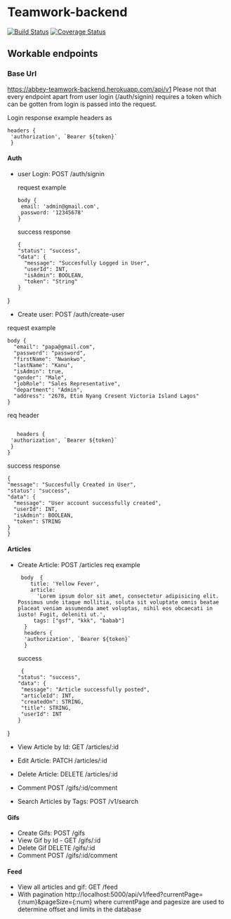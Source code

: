#  Teamwork-backend
[![Build Status](https://travis-ci.com/uncleabbey/Teamwork-backend.svg?branch=develop)](https://travis-ci.com/uncleabbey/Teamwork-backend)
[![Coverage Status](https://coveralls.io/repos/github/uncleabbey/Teamwork-backend/badge.svg?branch=develop)](https://coveralls.io/github/uncleabbey/Teamwork-backend?branch=develop)


## Workable endpoints
### Base Url 
https://abbey-teamwork-backend.herokuapp.com/api/v1
Please not that every endpoint apart from user login (/auth/signin) requires a token which can be gotten from login is passed into the request. 

Login response example headers as
  ``` 
  headers { 
   'authorization', `Bearer ${token}`
   }
   ```
#### Auth
- user Login: POST /auth/signin
  
  request example 
  ``` 
  body {
   email: 'admin@gmail.com',
   password: '12345678'
  } 
  ```
  success response
  ```
  {
  "status": "success",
  "data": {
    "message": "Succesfully Logged in User",
    "userId": INT,
    "isAdmin": BOOLEAN,
    "token": "String"
  }
}

- Create user: POST /auth/create-user

 request example 
  ``` 
  body {
	"email": "papa@gmail.com",
	"password": "password",
	"firstName": "Nwankwo",
	"lastName": "Kanu",
	"isAdmin": true,
	"gender": "Male",
	"jobRole": "Sales Representative",
	"department": "Admin",
	"address": "2678, Etim Nyang Cresent Victoria Island Lagos"
}
  ``` 
  req header 
  ```
 
     headers { 
   'authorization', `Bearer ${token}`
   }
  }
  ```
  success response 
  ```
  {
  "message": "Succesfully Created in User",
  "status": "success",
  "data": {
    "message": "User account successfully created",
    "userId": INT,
    "isAdmin": BOOLEAN,
    "token": STRING
  }
}
  ```
#### Articles
- Create Article: POST /articles
  req example 
  ``` 
   body  {
      title: 'Yellow Fever',
      article:
        'Lorem ipsum dolor sit amet, consectetur adipisicing elit. Possimus unde itaque mollitia, soluta sit voluptate omnis beatae placeat veniam assumenda amet voluptas, nihil eos obcaecati in iusto! Fugit, deleniti ut.',
       tags: ["gsf", "kkk", "babab"]
    }
    headers {
    'authorization', `Bearer ${token}`
    }
   ```
   success
   ```
   	{
  "status": "success",
  "data": {
    "message": "Article successfully posted",
    "articleId": INT,
    "createdOn": STRING,
    "title": STRING,
    "userId": INT
  }
}
  
- View Article by Id: GET /articles/:id

- Edit Article:  PATCH /articles/:id
- Delete Article: DELETE /articles/:id
- Comment POST /gifs/:id/comment
- Search Articles by Tags: POST /v1/search
#### Gifs
- Create Gifs: POST /gifs
- View Gif by Id - GET /gifs/:id
- Delete Gif DELETE /gifs/:id
- Comment POST /gifs/:id/comment

#### Feed
- View all articles and gif: GET /feed
- With pagination http://localhost:5000/api/v1/feed?currentPage={:num}&pageSize={:num} where currentPage and pagesize are used to determine offset and limits in the database



